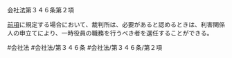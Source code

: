 会社法第３４６条第２項

[前項](会社法＿＿＿＿第３４６条第１項)に規定する場合において、裁判所は、必要があると認めるときは、利害関係人の申立てにより、一時役員の職務を行うべき者を選任することができる。

#会社法
#会社法/第３４６条
#会社法/第３４６条/第２項

